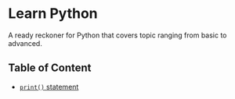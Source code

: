 # Learn Python

A ready reckoner for Python that covers topic ranging from basic to advanced.

## Table of Content

- [`print()` statement](/print.md)
